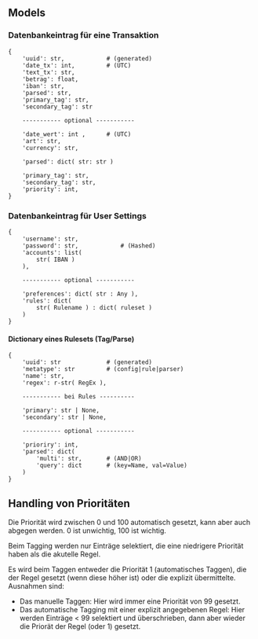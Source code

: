 ## Models

### Datenbankeintrag für eine Transaktion

```
{
    'uuid': str,            # (generated)
    'date_tx': int,         # (UTC)
    'text_tx': str,
    'betrag': float,
    'iban': str,
    'parsed': str,
    'primary_tag': str,
    'secondary_tag': str

    ----------- optional -----------

    'date_wert': int ,      # (UTC)
    'art': str,
    'currency': str,

    'parsed': dict( str: str )

    'primary_tag': str,
    'secondary_tag': str,
    'priority': int,
}
```

### Datenbankeintrag für User Settings

```
{
    'username': str,
    'password': str,            # (Hashed)
    'accounts': list(
        str( IBAN )
    ),

    ----------- optional -----------

    'preferences': dict( str : Any ),
    'rules': dict(
        str( Rulename ) : dict( ruleset )
    )
}
```

#### Dictionary eines Rulesets (Tag/Parse)

```
{
    'uuid': str             # (generated)
    'metatype': str         # (config|rule|parser)
    'name': str,
    'regex': r-str( RegEx ),

    ----------- bei Rules ----------

    'primary': str | None,
    'secondary': str | None,

    ----------- optional -----------

    'prioriry': int,
    'parsed': dict(
        'multi': str,       # (AND|OR)
        'query': dict       # (key=Name, val=Value)
    )
}
```

## Handling von Prioritäten

Die Priorität wird zwischen 0 und 100 automatisch gesetzt, kann aber auch abgegen werden. 0 ist unwichtig, 100 ist wichtig.

Beim Tagging werden nur Einträge selektiert, die eine niedrigere Priorität haben als die akutelle Regel.

Es wird beim Taggen entweder die Priorität 1 (automatisches Taggen), die der Regel gesetzt (wenn diese höher ist) oder die explizit übermittelte. Ausnahmen sind:

- Das manuelle Taggen: Hier wird immer eine Priorität von 99 gesetzt.
- Das automatische Tagging mit einer explizit angegebenen Regel: Hier werden Einträge < 99 selektiert und überschrieben, dann aber wieder die Priorät der Regel (oder 1) gesetzt.
